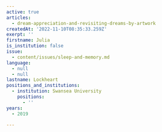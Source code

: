 ```yaml
---
active: true
articles:
  - dream-appreciation-and-revisiting-dreams-by-artwork
createdAt: '2022-11-10T08:35:33.259Z'
exerpt: ''
firstname: Julia
is_institution: false
issue:
  - content/issues/sleep-and-memory.md
language:
  - null
  - null
lastname: Lockheart
positions_and_institutions:
  - institution: Swansea University
    positions:
      - ''
years:
  - 2019

---
```

